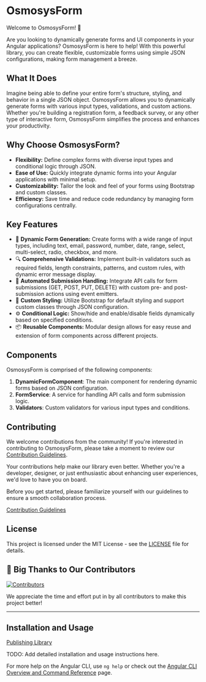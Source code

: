 # OsmosysForm

Welcome to OsmosysForm! 🚀

Are you looking to dynamically generate forms and UI components in your Angular applications? OsmosysForm is here to help! With this powerful library, you can create flexible, customizable forms using simple JSON configurations, making form management a breeze.

## What It Does

Imagine being able to define your entire form's structure, styling, and behavior in a single JSON object. OsmosysForm allows you to dynamically generate forms with various input types, validations, and custom actions. Whether you're building a registration form, a feedback survey, or any other type of interactive form, OsmosysForm simplifies the process and enhances your productivity.

## Why Choose OsmosysForm?

- **Flexibility:** Define complex forms with diverse input types and conditional logic through JSON.
- **Ease of Use:** Quickly integrate dynamic forms into your Angular applications with minimal setup.
- **Customizability:** Tailor the look and feel of your forms using Bootstrap and custom classes.
- **Efficiency:** Save time and reduce code redundancy by managing form configurations centrally.

## Key Features

- 🚀 **Dynamic Form Generation:** Create forms with a wide range of input types, including text, email, password, number, date, range, select, multi-select, radio, checkbox, and more.
- 🔍 **Comprehensive Validations:** Implement built-in validators such as required fields, length constraints, patterns, and custom rules, with dynamic error message display.
- 🤖 **Automated Submission Handling:** Integrate API calls for form submissions (GET, POST, PUT, DELETE) with custom pre- and post-submission actions using event emitters.
- 🎨 **Custom Styling:** Utilize Bootstrap for default styling and support custom classes through JSON configuration.
- ⚙️ **Conditional Logic:** Show/hide and enable/disable fields dynamically based on specified conditions.
- 📦 **Reusable Components:** Modular design allows for easy reuse and extension of form components across different projects.

## Components

OsmosysForm is comprised of the following components:

1. **DynamicFormComponent**: The main component for rendering dynamic forms based on JSON configuration.
2. **FormService**: A service for handling API calls and form submission logic.
3. **Validators**: Custom validators for various input types and conditions.

## Contributing

We welcome contributions from the community! If you're interested in contributing to OsmosysForm, please take a moment to review our [Contribution Guidelines](CONTRIBUTING.md).

Your contributions help make our library even better. Whether you're a developer, designer, or just enthusiastic about enhancing user experiences, we'd love to have you on board.

Before you get started, please familiarize yourself with our guidelines to ensure a smooth collaboration process.

[Contribution Guidelines](CONTRIBUTING.md)

## License

This project is licensed under the MIT License - see the [LICENSE](LICENSE) file for details.

## 👏 Big Thanks to Our Contributors

<a href="https://github.com/OsmosysSoftware/osmosys-form-builder/graphs/contributors">
  <img src="https://contrib.rocks/image?repo=OsmosysSoftware/osmosys-form-builder" alt="Contributors" />
</a>

We appreciate the time and effort put in by all contributors to make this project better!

---

## Installation and Usage

[Publishing Library](projects/osmosys-form/README.md)

TODO: Add detailed installation and usage instructions here.

For more help on the Angular CLI, use `ng help` or check out the [Angular CLI Overview and Command Reference](https://angular.dev/tools/cli) page.

##
